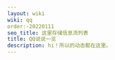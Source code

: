 ```yaml
---
layout: wiki
wiki: qq
order:-20220111
seo_title: 这里存储信息流列表
title: QQ说说一览
description: hi！所以的动态都在这里。
---
```

